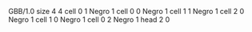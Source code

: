 <gs-board> GBB/1.0
size 4 4
cell 0 1 Negro 1
cell 0 0 Negro 1
cell 1 1 Negro 1
cell 2 0 Negro 1
cell 1 0 Negro 1
cell 0 2 Negro 1
head 2 0
 </gs-board>